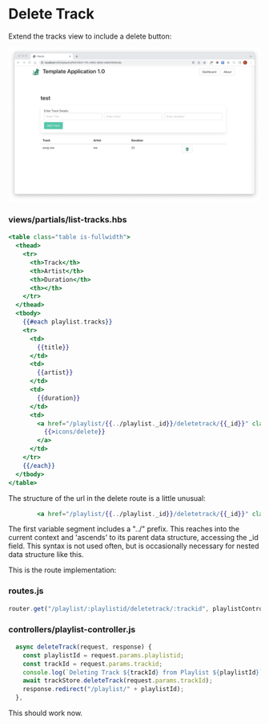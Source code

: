 # Delete Track

Extend the tracks view to include a delete button:

![](img/a05.png)

### views/partials/list-tracks.hbs

~~~handlebars
<table class="table is-fullwidth">
  <thead>
    <tr>
      <th>Track</th>
      <th>Artist</th>
      <th>Duration</th>
      <th></th>
    </tr>
  </thead>
  <tbody>
    {{#each playlist.tracks}}
    <tr>
      <td>
        {{title}}
      </td>
      <td>
        {{artist}}
      </td>
      <td>
        {{duration}}
      </td>
      <td>
        <a href="/playlist/{{../playlist._id}}/deletetrack/{{_id}}" class="button">
          {{>icons/delete}}
        </a>
      </td>
    </tr>
    {{/each}}
  </tbody>
</table>
~~~

The structure of the url in the delete route is a little unusual:

~~~handlebars
        <a href="/playlist/{{../playlist._id}}/deletetrack/{{_id}}" class="button">
~~~

The first variable segment includes a "../" prefix. This reaches into the current context and 'ascends' to its parent data structure, accessing the _id field. This syntax is not used often, but is occasionally necessary for nested data structure like this.

This is the route implementation:

### routes.js

~~~javascript
router.get("/playlist/:playlistid/deletetrack/:trackid", playlistController.deleteTrack);
~~~

### controllers/playlist-controller.js

~~~javascript
  async deleteTrack(request, response) {
    const playlistId = request.params.playlistid;
    const trackId = request.params.trackid;
    console.log(`Deleting Track ${trackId} from Playlist ${playlistId}`);
    await trackStore.deleteTrack(request.params.trackId);
    response.redirect("/playlist/" + playlistId);
  },
~~~

This should work now.
